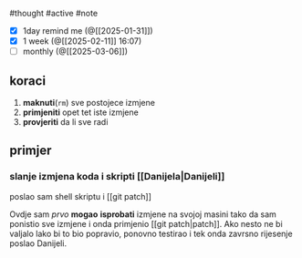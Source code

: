 #thought #active #note 

- [x] 1day remind me (@[[2025-01-31]])
- [x] 1 week (@[[2025-02-11]] 16:07)
- [ ] monthly (@[[2025-03-06]])

## koraci

1. **maknuti**(`rm`) sve postojece izmjene
2. **primjeniti** opet tet iste izmjene
3. **provjeriti** da li sve radi

## primjer

### slanje izmjena koda i skripti [[Danijela|Danijeli]]
poslao sam shell skriptu i [[git patch]]

Ovdje sam *prvo* **mogao** **isprobati** izmjene na svojoj masini tako da sam ponistio sve izmjene i onda primjenio [[git patch|patch]].
Ako nesto ne bi valjalo lako bi to bio popravio, ponovno testirao i tek onda zavrsno rijesenje poslao Danijeli.